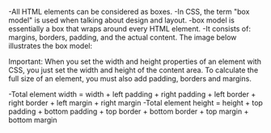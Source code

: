 -All HTML elements can be considered as boxes.
-In CSS, the term "box model" is used when talking about design and layout.
-box model is essentially a box that wraps around every HTML element.
-It consists of: margins, borders, padding, and the actual content. The image below illustrates the box model:

Important: When you set the width and height properties of an element with CSS, you just set the width and height of the content area. To calculate the full size of an element, you must also add padding, borders and margins.

-Total element width = width + left padding + right padding + left border + right border + left margin + right margin
-Total element height = height + top padding + bottom padding + top border + bottom border + top margin + bottom margin